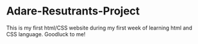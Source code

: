 # Adare-Resutrants-Project
This is my first html/CSS website during my first week of learning html and CSS language. Goodluck to me!
